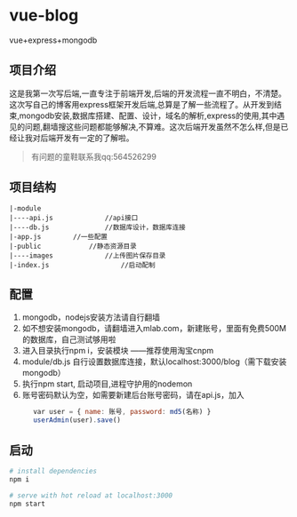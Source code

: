 # vue-blog
vue+express+mongodb

## 项目介绍

这是我第一次写后端,一直专注于前端开发,后端的开发流程一直不明白，不清楚。这次写自己的博客用express框架开发后端,总算是了解一些流程了。从开发到结束,mongodb安装,数据库搭建、配置、设计，域名的解析,express的使用,其中遇见的问题,翻墙搜这些问题都能够解决,不算难。这次后端开发虽然不怎么样,但是已经让我对后端开发有一定的了解啦。

> 有问题的童鞋联系我qq:564526299

## 项目结构

```
|-module
|----api.js  			//api接口
|----db.js  			//数据库设计，数据库连接
|-app.js  		//一些配置
|-public  			//静态资源目录
|----images  			//上传图片保存目录
|-index.js  		        //启动配制
```

## 配置
1. mongodb，nodejs安装方法请自行翻墙
2. 如不想安装mongodb，请翻墙进入mlab.com，新建账号，里面有免费500M的数据库，自己测试够用啦
3. 进入目录执行npm i，安装模块 ——推荐使用淘宝cnpm
4. module/db.js 自行设置数据库连接，默认localhost:3000/blog（需下载安装mongodb）
5. 执行npm start, 启动项目,进程守护用的nodemon
6. 账号密码默认为空，如需要新建后台账号密码，请在api.js，加入
``` javascript
      var user = { name: 账号, password: md5(名称) }
      userAdmin(user).save()
```
## 启动

``` bash
# install dependencies
npm i

# serve with hot reload at localhost:3000
npm start
```
